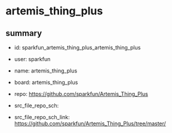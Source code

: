 # artemis_thing_plus
 
## summary 
* id: sparkfun_artemis_thing_plus_artemis_thing_plus
* user: sparkfun
* name: artemis_thing_plus
* board: artemis_thing_plus
* repo: https://github.com/sparkfun/Artemis_Thing_Plus



* src_file_repo_sch: 
* src_file_repo_sch_link: https://github.com/sparkfun/Artemis_Thing_Plus/tree/master/







